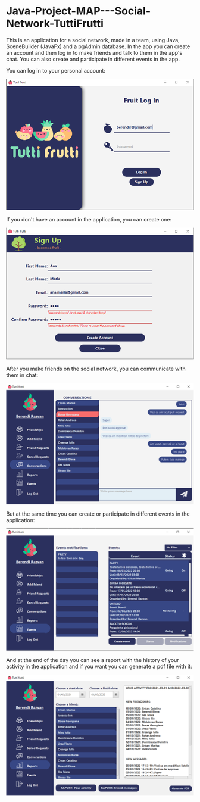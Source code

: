 # Java-Project-MAP---Social-Network-TuttiFrutti

This is an application for a social network, made in a team, using Java, SceneBuilder (JavaFx) and a pgAdmin database. In the app you can create an account and then log in to make friends and talk to them in the app's chat. You can also create and participate in different events in the app.


You can log in to your personal account:

![LOGIN](AppImages/login.png)


If you don't have an account in the application, you can create one:

![SIGNUP](AppImages/signup.png)


After you make friends on the social network, you can communicate with them in chat:

![CHAT](AppImages/chat.png)


But at the same time you can create or participate in different events in the application:

![EVENTS](AppImages/events.png)


And at the end of the day you can see a report with the history of your activity in the application and if you want you can generate a pdf file with it:

![RAPORTS](AppImages/raports.png)
